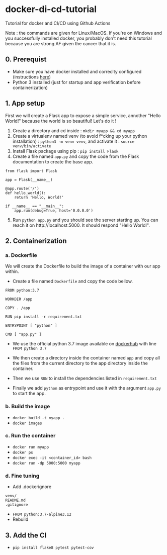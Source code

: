 # docker-di-cd-tutorial
Tutorial for docker and CI/CD using Github Actions

Note : the commands are given for Linux/MacOS. If you're on Windows and you successfully installed docker, you probably don't need this tutorial because you are strong AF given the cancer that it is.
## 0. Prerequist

- Make sure you have docker installed  and correclty configured (instructions [here](https://docs.docker.com/get-docker/))
- Python 3 installed (just for startup and app verification before containerization)

## 1. App setup

First we will create a Flask app to expose a simple service, annother "Hello World!" because the world is so beautiful! Let's do it !

1. Create a directory and cd inside : `mkdir myapp && cd myapp`
2. Create a virtualenv named venv (to avoid f*cking up your python installation) : `python3 -m venv venv`, and activate it : `source venv/bin/activate`
3. Install Flask package using pip : `pip install Flask`
4. Create a file named `app.py` and copy the code from the Flask documentation to create the base app.

```
from flask import Flask

app = Flask(__name__)

@app.route('/')
def hello_world():
    return 'Hello, World!'

if __name__ == "__main__":
    app.run(debug=True, host='0.0.0.0')
```
5. Run `python app.py` and you should see the server starting up. You can reach it on http://localhost:5000. It should respond "Hello World!".

## 2. Containerization

### a. Dockerfile

We will create the Dockerfile to build the image of a container with our app within.

- Create a file named `Dockerfile` and copy the code bellow.

```
FROM python:3.7

WORKDIR /app

COPY . /app

RUN pip install -r requirement.txt

ENTRYPOINT [ "python" ]

CMD [ "app.py" ]
```

- We use the official python 3.7 image available on [dockerhub](https://hub.docker.com/_/python) with line `FROM python 3.7`

- We then create a directory inside the container named `app` and copy all the files from the current directory to the app directory inside the container.

- Then we use `RUN` to install the dependencies listed in `requirement.txt`

- Finally we add `python` as entrypoint and use it with the argument `app.py` to start the app.

### b. Build the image

- `docker build -t myapp .`
- `docker images`

### c. Run the container

- `docker run myapp`
- `docker ps`
- `docker exec -it <container_id> bash`
- `docker run -dp 5000:5000 myapp`

### d. Fine tuning

- Add .dockerignore
```
venv/
README.md
.gitignore
```
- `FROM python:3.7-alpine3.12`
- Rebuild

## 3. Add the CI

- `pip install flake8 pytest pytest-cov`